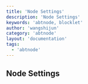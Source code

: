 ```yaml
---
title: 'Node Settings'
description: 'Node Settings'
keywords: 'abtnode, blocklet'
author: 'wangshijun'
category: 'abtnode'
layout: 'documentation'
tags:
  - 'abtnode'
---
```


## Node Settings
